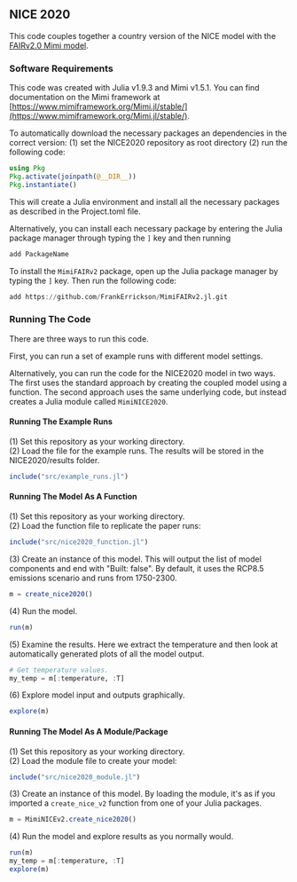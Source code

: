 ## NICE 2020

This code couples together a country version of the NICE model with the [FAIRv2.0 Mimi model](https://github.com/FrankErrickson/MimiFAIRv2.jl).

### Software Requirements
This code was created with Julia v1.9.3 and Mimi v1.5.1. You can find documentation on the Mimi framework at [https://www.mimiframework.org/Mimi.jl/stable/](https://www.mimiframework.org/Mimi.jl/stable/). 

To automatically download the necessary packages an dependencies in the correct version:
(1) set the NICE2020 repository as root directory 
(2) run the following code: 
```julia
using Pkg
Pkg.activate(joinpath(@__DIR__))
Pkg.instantiate()
```
This will create a Julia environment and install all the necessary packages as described in the Project.toml file. 

Alternatively, you can install each necessary package by entering the Julia package manager through typing the `]` key and then running
```julia
add PackageName
```

To install the `MimiFAIRv2` package, open up the Julia package manager by typing the `]` key. Then run the following code:
```julia
add https://github.com/FrankErrickson/MimiFAIRv2.jl.git
```

### Running The Code
There are three ways to run this code.

First, you can run a set of example runs with different model settings. 

Alternatively, you can run the code for the NICE2020 model in two ways. The first uses the standard approach by creating the coupled model using a function. The second approach uses the same underlying code, but instead creates a Julia module called `MimiNICE2020`.

#### Running The Example Runs
(1) Set this repository as your working directory.  
(2) Load the file for the example runs. The results will be stored in the NICE2020/results folder.
```julia
include("src/example_runs.jl")
```

#### Running The Model As A Function
(1) Set this repository as your working directory.  
(2) Load the function file to replicate the paper runs:
```julia
include("src/nice2020_function.jl")
```
(3) Create an instance of this model. This will output the list of model components and end with "Built: false". By default, it uses the RCP8.5 emissions scenario and runs from 1750-2300.
```julia
m = create_nice2020()
```
(4) Run the model.
```julia
run(m)
```
(5) Examine the results. Here we extract the temperature and then look at automatically generated plots of all the model output.
```julia
# Get temperature values.
my_temp = m[:temperature, :T]
```

(6) Explore model input and outputs graphically. 
```julia
explore(m)
```

#### Running The Model As A Module/Package
(1) Set this repository as your working directory.  
(2) Load the module file to create your model:
```julia
include("src/nice2020_module.jl")
```
(3) Create an instance of this model. By loading the module, it's as if you imported a `create_nice_v2` function from one of your Julia packages.
```julia
m = MimiNICEv2.create_nice2020()
```
(4) Run the model and explore results as you normally would.
```julia
run(m)
my_temp = m[:temperature, :T]
explore(m)
```
